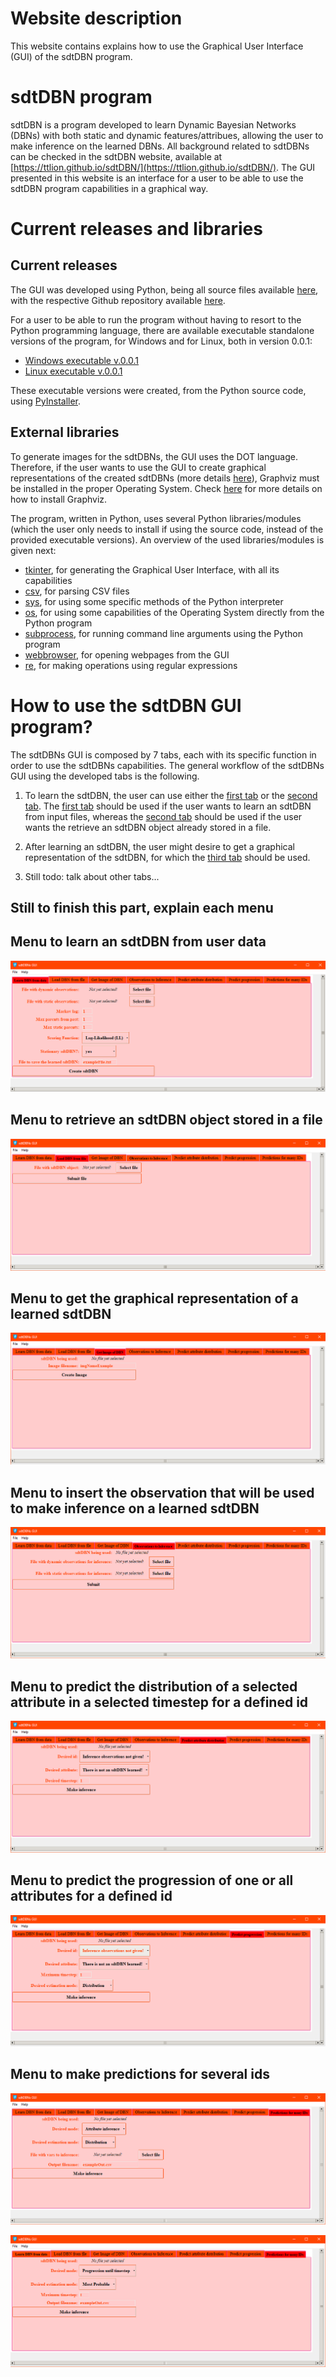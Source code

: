 # Website description 

This website contains explains how to use the Graphical User Interface (GUI) of the sdtDBN program.

# sdtDBN program

sdtDBN is a program developed to learn Dynamic Bayesian Networks (DBNs) with both static and dynamic features/attribues, allowing the user to make inference on the learned DBNs. All background related to sdtDBNs can be checked in the sdtDBN website, available at [https://ttlion.github.io/sdtDBN/](https://ttlion.github.io/sdtDBN/). The GUI presented in this website is an interface for a user to be able to use the sdtDBN program capabilities in a graphical way.

# Current releases and libraries

## Current releases

The GUI was developed using Python, being all source files available [here](sources_sdtDBNsGUI.zip), with the respective Github repository available [here](https://github.com/ttlion/sdtDBNsGUI_code).

For a user to be able to run the program without having to resort to the Python programming language, there are available executable standalone versions of the program, for Windows and for Linux, both in version 0.0.1: 

- [Windows executable v.0.0.1](sdtDBN_GUI_windows.zip)
- [Linux executable v.0.0.1](sdtDBN_GUI_Linux.zip)

These executable versions were created, from the Python source code, using [PyInstaller](https://www.pyinstaller.org/).

## External libraries

To generate images for the sdtDBNs, the GUI uses the DOT language. Therefore, if the user wants to use the GUI to create graphical representations of the created sdtDBNs (more details [here](#how-to-use-the-sdtdbn-gui-program)), Graphviz must be installed in the proper Operating System. Check [here](https://www.graphviz.org/download/) for more details on how to install Graphviz.

The program, written in Python, uses several Python libraries/modules (which the user only needs to install if using the source code, instead of the provided executable versions). An overview of the used libraries/modules is given next:

- [tkinter](https://docs.python.org/3/library/tk.html), for generating the Graphical User Interface, with all its capabilities
- [csv](https://docs.python.org/3/library/csv.html), for parsing CSV files
- [sys](https://docs.python.org/3/library/sys.html), for using some specific methods of the Python interpreter
- [os](https://docs.python.org/3/library/os.html), for using some capabilities of the Operating System directly from the Python program
- [subprocess](https://docs.python.org/3/library/subprocess.html), for running command line arguments using the Python program
- [webbrowser](https://docs.python.org/3/library/webbrowser.html), for opening webpages from the GUI
- [re](https://docs.python.org/3/library/re.html), for making operations using regular expressions

# How to use the sdtDBN GUI program?

The sdtDBNs GUI is composed by 7 tabs, each with its specific function in order to use the sdtDBNs capabilities. The general workflow of the sdtDBNs GUI using the developed tabs is the following.

1. To learn the sdtDBN, the user can use either the [first tab][1] or the [second tab][2]. The [first tab][1] should be used if the user wants to learn an sdtDBN from input files, whereas the [second tab][2] should be used if the user wants the retrieve an sdtDBN object already stored in a file.

2. After learning an sdtDBN, the user might desire to get a graphical representation of the sdtDBN, for which the [third tab][3] should be used.

3. Still todo: talk about other tabs...

## Still to finish this part, explain each menu

## Menu to learn an sdtDBN from user data
[1]: ##menu-to-learn-an-sdtdbn-from-user-data

![Menu 1 of the GUI](Menu1_img.png)

## Menu to retrieve an sdtDBN object stored in a file
[2]: ##menu-to-retrieve-an-sdtdbn-object-stored-in-a-file

![Menu 1_1 of the GUI](Menu1_1_img.png)

## Menu to get the graphical representation of a learned sdtDBN
[3]: ##menu-to-get-the-graphical-representation-of-a-learned-sdtdbn

![Menu 1_2 of the GUI](Menu1_2_img.png)

## Menu to insert the observation that will be used to make inference on a learned sdtDBN

![Menu 2 of the GUI](Menu2_img.png)

## Menu to predict the distribution of a selected attribute in a selected timestep for a defined id

![Menu 3 of the GUI](Menu3_img.png)

## Menu to predict the progression of one or all attributes for a defined id

![Menu 4 of the GUI](Menu4_img.png)

## Menu to make predictions for several ids

![Menu 5 of the GUI - img 1](Menu5_img1.png)

![Menu 5 of the GUI - img 2](Menu5_img2.png)


<!---
# References

Hyperlinks:
[here](https://www.google.pt/)
[https://www.google.pt/](https://www.google.pt/)

Meter algumas referencias bibliograficas?

1. Numbered
2. List

**Bold** and _Italic_ and `Code` text

[Link](url) and ![Image](src)
-->
